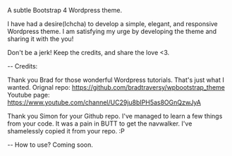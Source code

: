 A subtle Bootstrap 4 Wordpress theme.

I have had a desire(Ichcha) to develop a simple, elegant, and responsive Wordpress theme. I am satisfying my urge by developing the theme and sharing it with the you!

Don't be a jerk! Keep the credits, and share the love <3.

--
Credits:

Thank you Brad for those wonderful Wordpress tutorials. That's just what I wanted.
Orignal repo: https://github.com/bradtraversy/wpbootstrap_theme
Youtube page: https://www.youtube.com/channel/UC29ju8bIPH5as8OGnQzwJyA

Thank you Simon for your Github repo. I've managed to learn a few things from your code.
It was a pain in BUTT to get the navwalker. I've shamelessly copied it from your repo. :P

--
How to use?
Coming soon.